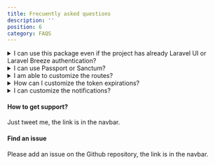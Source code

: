 ```yaml
---
title: Frecuently asked questions
description: ''
position: 6
category: FAQS
---
```


<details class="my-4">
  <summary class="text-gray-800 font-semibold">I can use this package even if the project has already Laravel UI or Laravel Breeze authentication?</summary>
  <p class="text-gray-700">Yes, that is why the package routes use custom route names and custom notifications.</p>
</details>

<details class="my-4">
  <summary class="text-gray-800 font-semibold">I can use Passport or Sanctum?</summary>
  <p class="text-gray-700">You can use both, but only one at the time.</p>
</details>

<details class="my-4">
  <summary class="text-gray-800 font-semibold">I am able to customize the routes?</summary>
  <p class="text-gray-700">When you install the package it adds all the code to your app, so you can change the API routes names as you need just take care to update the notifications links, in the docs you will find where to customize every feature.</p>
</details>

<details class="my-4">
    <summary class="text-gray-800 font-semibold">How can I customize the token expirations?</summary>

```php
    // In config/auth.php

    // To change password confirmation timeout
    'password_timeout' => 10800,

    // To change email verification timeout
    'auth' => [
        'verification' => [
            'expire' => 10800
        ]
    ]

    // Here you may define the amount of seconds.
```
</details>

<details class="my-4">
  <summary class="text-gray-800 font-semibold">I can customize the notifications?</summary>
  <p class="text-gray-700">Yes, you can publish the notifications assets, create your own mailable and pass this mailable to the custom notifications.</p>
  <a target="_blank" href="https://laravel.com/docs/8.x/notifications#customizing-the-templates">Here you can get more information about it</a>
</details>

#### How to get support?

Just tweet me, the link is in the navbar.

#### Find an issue

Please add an issue on the Github repository, the link is in the navbar.